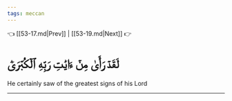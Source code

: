 ```yaml
---
tags: meccan
---
```


👈 [[53-17.md|Prev]] | [[53-19.md|Next]] 👉

# لَقَدۡ رَأَىٰ مِنۡ ءَايَٰتِ رَبِّهِ ٱلۡكُبۡرَىٰٓ

He certainly saw of the greatest signs of his Lord

---

